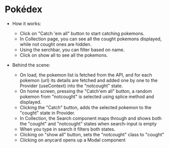 # Pokédex

- How it works:

  - Click on "Catch 'em all" button to start catching pokemons.
  - In Collection page, you can see all the cought pokemons displayed, while not cought ones are hidden.
  - Using the serchbar, you can filter based on name.
  - Click on show all to see all the pokemons.

- Behind the scene:
  - On load, the pokemon list is fetched from the API, and for each pokemon (url) its details are fetched and added one by one to the Provider (useContext) into the "notcought" state.
  - On home screen, pressing the "Catch'em all" button, a random pokemon from "notcought" is selected using splice method and displayed.
  - Clicking the "Catch" button, adds the selected pokemon to the "cought" state in Provider.
  - In Collection, the Search component maps through and shows both the "cought" and "notcought" states when search-input is empty
  - When you type in search it filters both states.
  - Clicking on "show all" button, sets the "notcought" class to "cought"
  - Clicking on anycard opens up a Modal component
